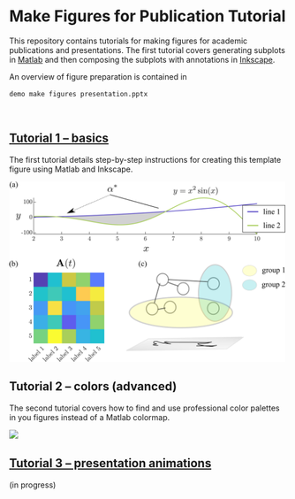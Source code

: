 # Make Figures for Publication Tutorial
This repository contains tutorials for making figures for academic publications and presentations. The first tutorial covers generating subplots in [Matlab](https://www.mathworks.com/products/matlab.html) and then composing the subplots with annotations in [Inkscape](https://inkscape.org/).

An overview of figure preparation is contained in 

    demo make figures presentation.pptx

<br/>

## [Tutorial 1 &ndash; basics](Tutorial_1_basics/README.md)
The first tutorial details step-by-step instructions for creating this template figure using Matlab and Inkscape.

<img src="Tutorial 1 - basics/figures/pngs_for_readme/demo_panel.png" width="500">

<br/>

## Tutorial 2 &ndash; colors (advanced)

The second tutorial covers how to find and use professional color palettes in you figures instead of a Matlab colormap.

<img src="Tutorial 2 - colors (advanced)/figures/pngs_for_readme/colors.png" width="500">

<br/>

## [Tutorial 3 &ndash; presentation animations](Tutorial_3_presentation_animations/README.md)
(in progress)
